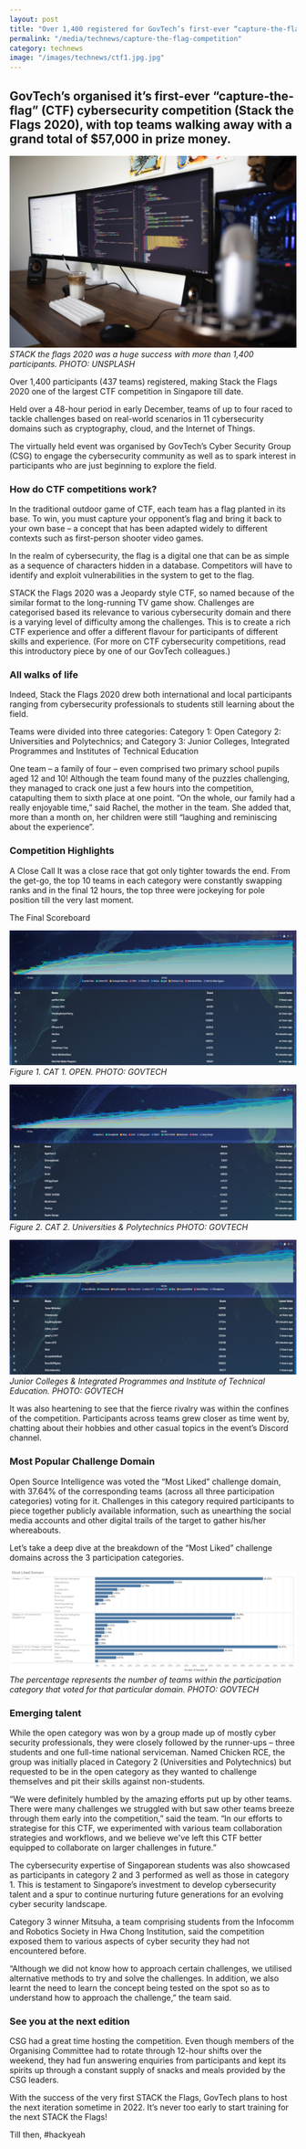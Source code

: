 ```yaml
---
layout: post
title: "Over 1,400 registered for GovTech’s first-ever “capture-the-flag” cybersecurity competition"
permalink: "/media/technews/capture-the-flag-competition"
category: technews
image: "/images/technews/ctf1.jpg.jpg"
---
```


GovTech’s organised it’s first-ever “capture-the-flag” (CTF) cybersecurity competition (Stack the Flags 2020), with top teams walking away with a grand total of $57,000 in prize money.
---

![CTF comp](/images/technews/ctf1.jpg.jpg)
*STACK the flags 2020 was a huge success with more than 1,400 participants. PHOTO: UNSPLASH*

 Over 1,400 participants (437 teams) registered, making Stack the Flags 2020 one of the largest CTF competition in Singapore till date.
 
Held over a 48-hour period in early December, teams of up to four raced to tackle challenges based on real-world scenarios in 11 cybersecurity domains such as cryptography, cloud, and the Internet of Things.

The virtually held event was organised by GovTech’s Cyber Security Group (CSG) to engage the cybersecurity community as well as to spark interest in participants who are just beginning to explore the field.


### **How do CTF competitions work?**

In the traditional outdoor game of CTF, each team has a flag planted in its base. To win, you must capture your opponent’s flag and bring it back to your own base – a concept that has been adapted widely to different contexts such as first-person shooter video games. 
 
In the realm of cybersecurity, the flag is a digital one that can be as simple as a sequence of characters hidden in a database. Competitors will have to identify and exploit vulnerabilities in the system to get to the flag. 
 
STACK the Flags 2020 was a Jeopardy style CTF, so named because of the similar format to the long-running TV game show. Challenges are categorised based its relevance to various cybersecurity domain and there is a varying level of difficulty among the challenges. This is to create a rich CTF experience and offer a different flavour for participants of different skills and experience. (For more on CTF cybersecurity competitions, read this introductory piece by one of our GovTech colleagues.)


### All walks of life

Indeed, Stack the Flags 2020 drew both international and local participants ranging from cybersecurity professionals to students still learning about the field. 
 
Teams were divided into three categories:
Category 1: Open
Category 2: Universities and Polytechnics; and
Category 3: Junior Colleges, Integrated Programmes and Institutes of Technical Education

One team – a family of four – even comprised two primary school pupils aged 12 and 10! Although the team found many of the puzzles challenging, they managed to crack one just a few hours into the competition, catapulting them to sixth place at one point. “On the whole, our family had a really enjoyable time,” said Rachel, the mother in the team. She added that, more than a month on, her children were still “laughing and reminiscing about the experience”.


### Competition Highlights

A Close Call
It was a close race that got only tighter towards the end. From the get-go, the top 10 teams in each category were constantly swapping ranks and in the final 12 hours, the top three were jockeying for pole position till the very last moment.  

The Final Scoreboard


![STF Scoredboard](/images/technews/category-1.jpg)
*Figure 1. CAT 1. OPEN. PHOTO: GOVTECH*



![STF Scoredboard](/images/technews/category-2.png)
*Figure 2. CAT 2. Universities & Polytechnics PHOTO: GOVTECH*


![STF Scoredboard](/images/technews/category-3.png)
*Junior Colleges & Integrated Programmes and Institute of Technical Education. PHOTO: GOVTECH*

It was also heartening to see that the fierce rivalry was within the confines of the competition. Participants across teams grew closer as time went by, chatting about their hobbies and other casual topics in the event’s Discord channel. 


### Most Popular Challenge Domain

Open Source Intelligence was voted the “Most Liked” challenge domain, with 37.64% of the corresponding teams (across all three participation categories) voting for it. Challenges in this category required participants to piece together publicly available information, such as unearthing the social media accounts and other digital trails of the target to gather his/her whereabouts. 

Let’s take a deep dive at the breakdown of the “Most Liked” challenge domains across the 3 participation categories.


![Most Liked Domain](/images/technews/most-liked-domain.jpg)
*The percentage represents the number of teams within the participation category that voted for that particular domain. PHOTO: GOVTECH*

### Emerging talent

While the open category was won by a group made up of mostly cyber security professionals, they were closely followed by the runner-ups – three students and one full-time national serviceman. Named Chicken RCE, the group was initially placed in Category 2 (Universities and Polytechnics) but requested to be in the open category as they wanted to challenge themselves and pit their skills against non-students. 

“We were definitely humbled by the amazing efforts put up by other teams. There were many challenges we struggled with but saw other teams breeze through them early into the competition,” said the team. “In our efforts to strategise for this CTF, we experimented with various team collaboration strategies and workflows, and we believe we've left this CTF better equipped to collaborate on larger challenges in future.”

The cybersecurity expertise of Singaporean students was also showcased as participants in category 2 and 3 performed as well as those in category 1. This is testament to Singapore’s investment to develop cybersecurity talent and a spur to continue nurturing future generations for an evolving cyber security landscape.   

Category 3 winner Mitsuha, a team comprising students from the Infocomm and Robotics Society in Hwa Chong Institution, said the competition exposed them to various aspects of cyber security they had not encountered before. 

“Although we did not know how to approach certain challenges, we utilised alternative methods to try and solve the challenges. In addition, we also learnt the need to learn the concept being tested on the spot so as to understand how to approach the challenge,” the team said. 

### See you at the next edition 

CSG had a great time hosting the competition. Even though members of the Organising Committee had to rotate through 12-hour shifts over the weekend, they had fun answering enquiries from participants and kept its spirits up through a constant supply of snacks and meals provided by the CSG leaders. 

With the success of the very first STACK the Flags, GovTech plans to host the next iteration sometime in 2022. It’s never too early to start training for the next STACK the Flags!

Till then, #hackyeah
